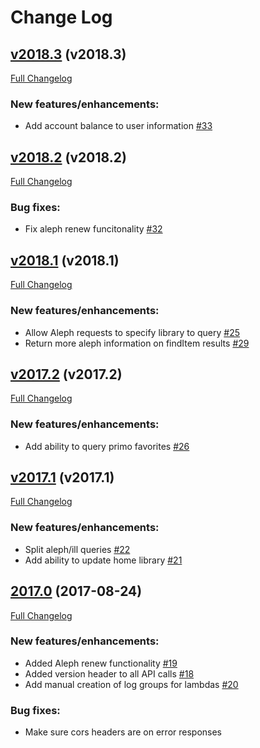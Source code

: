# Change Log

## [v2018.3](https://github.com/ndlib/gatekeeper/tree/v2018.3) (v2018.3)
[Full Changelog](https://github.com/ndlib/gatekeeper/compare/v2018.2...v2018.3)

### New features/enhancements:
- Add account balance to user information [#33](https://github.com/ndlib/gatekeeper/pull/33)


## [v2018.2](https://github.com/ndlib/gatekeeper/tree/v2018.2) (v2018.2)
[Full Changelog](https://github.com/ndlib/gatekeeper/compare/v2018.1...v2018.2)

### Bug fixes:
- Fix aleph renew funcitonality [#32](https://github.com/ndlib/usurper/pull/32)


## [v2018.1](https://github.com/ndlib/gatekeeper/tree/v2018.1) (v2018.1)
[Full Changelog](https://github.com/ndlib/gatekeeper/compare/v2017.2...v2018.1)

### New features/enhancements:
- Allow Aleph requests to specify library to query [#25](https://github.com/ndlib/usurper/pull/25)
- Return more aleph information on findItem results [#29](https://github.com/ndlib/usurper/pull/29)


## [v2017.2](https://github.com/ndlib/gatekeeper/tree/v2017.2) (v2017.2)
[Full Changelog](https://github.com/ndlib/gatekeeper/compare/v2017.1...v2017.2)

### New features/enhancements:
- Add ability to query primo favorites [#26](https://github.com/ndlib/usurper/pull/26)


## [v2017.1](https://github.com/ndlib/gatekeeper/tree/v2017.1) (v2017.1)
[Full Changelog](https://github.com/ndlib/gatekeeper/compare/v2017.0...v2017.1)

### New features/enhancements:
- Split aleph/ill queries [#22](https://github.com/ndlib/gatekeeper/pull/22)
- Add ability to update home library [#21](https://github.com/ndlib/gatekeeper/pull/21)


## [2017.0](https://github.com/ndlib/gatekeeper/tree/v2017.0) (2017-08-24)
[Full Changelog](https://github.com/ndlib/gatekeeper/compare/v0.1.0...v2017.0)

### New features/enhancements:
- Added Aleph renew functionality [#19](https://github.com/ndlib/gatekeeper/pull/19)
- Added version header to all API calls [#18](https://github.com/ndlib/gatekeeper/pull/18)
- Add manual creation of log groups for lambdas [#20](https://github.com/ndlib/gatekeeper/pull/20)

### Bug fixes:
- Make sure cors headers are on error responses
